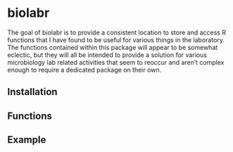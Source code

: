 
<!-- README.md is generated from README.Rmd. Please edit that file -->

# biolabr

<!-- badges: start -->

<!-- badges: end -->

The goal of biolabr is to provide a consistent location to store and
access R functions that I have found to be useful for various things in
the laboratory. The functions contained within this package will appear
to be somewhat eclectic, but they will all be intended to provide a
solution for various microbiology lab related activities that seem to
reoccur and aren’t complex enough to require a dedicated package on
their own.

## Installation

## Functions

## Example
